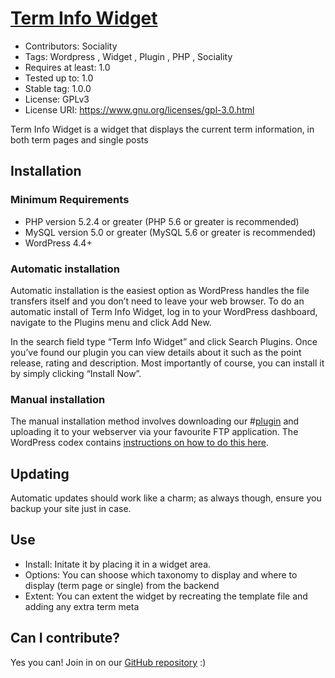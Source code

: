 
# [Term Info Widget](https:///github.com/socialityDev/Term-Info-Widget/)
- Contributors: Sociality
- Tags: Wordpress , Widget , Plugin , PHP , Sociality
- Requires at least: 1.0
- Tested up to: 1.0
- Stable tag: 1.0.0
- License: GPLv3
- License URI: https://www.gnu.org/licenses/gpl-3.0.html

Term Info Widget is a widget that displays the current term information, in both term pages and single posts


## Installation 

### Minimum Requirements 

* PHP version 5.2.4 or greater (PHP 5.6 or greater is recommended)
* MySQL version 5.0 or greater (MySQL 5.6 or greater is recommended)
* WordPress 4.4+

### Automatic installation 

Automatic installation is the easiest option as WordPress handles the file transfers itself and you don’t need to leave your web browser. To do an automatic install of Term Info Widget, log in to your WordPress dashboard, navigate to the Plugins menu and click Add New.

In the search field type “Term Info Widget” and click Search Plugins. Once you’ve found our plugin you can view details about it such as the point release, rating and description. Most importantly of course, you can install it by simply clicking “Install Now”.

### Manual installation 

The manual installation method involves downloading our #[plugin](https:///github.com/socialityDev/Term-Info-Widget/) and uploading it to your webserver via your favourite FTP application. The WordPress codex contains [instructions on how to do this here](https://codex.wordpress.org/Managing_Plugins#Manual_Plugin_Installation).

## Updating 

Automatic updates should work like a charm; as always though, ensure you backup your site just in case.


## Use 

* Install: Initate it by placing it in a widget area. 
* Options: You can shoose which taxonomy to display and where to display (term page or single) from the backend
* Extent: You can extent the widget by recreating the template file and adding any extra term meta

## Can I contribute? 

Yes you can! Join in on our [GitHub repository](https:///github.com/socialityDev/Term-Info-Widget/) :)